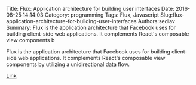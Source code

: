 Title: Flux: Application architecture for building user interfaces
Date: 2016-08-25 14:14:03
Category: programming
Tags: Flux, Javascript
Slug:flux-application-architecture-for-building-user-interfaces
Authors:sedlav
Summary: Flux is the application architecture that Facebook uses for building client-side web applications. It complements React's composable view components b

Flux is the application architecture that Facebook uses for building client-side web applications. It complements React's composable view components by utilizing a unidirectional data flow.

[Link](https://facebook.github.io/flux/)
